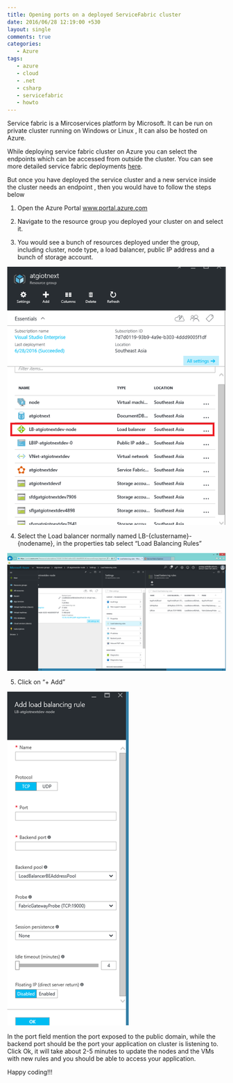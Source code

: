```yaml
---
title: Opening ports on a deployed ServiceFabric cluster
date: 2016/06/28 12:19:00 +530
layout: single
comments: true
categories: 
   - Azure
tags:
   - azure
   - cloud
   - .net
   - csharp
   - servicefabric
   - howto
---
```


Service fabric is a Mircoservices platform by Microsoft. It can be run on private cluster running on Windows or Linux , It can also be hosted on Azure.

While deploying service fabric cluster on Azure you can select the endpoints which can be accessed from outside the cluster. You can see more detailed service fabric deployments [here](https://azure.microsoft.com/en-in/documentation/articles/service-fabric-cluster-creation-via-portal/).

But once you have deployed the service cluster and a new service inside the cluster needs an endpoint , then you would have to follow the steps below

1. Open the Azure Portal www.portal.azure.com

2. Navigate to the resource group you deployed your cluster on and select it.

3. You would see a bunch of resources deployed under the group, including cluster, node type, a load balancer, public IP address and a bunch of storage account.

![resource group list](/assets/images/sfstep3.png)

4. Select the Load balancer normally named LB-{clustername}-{nodename}, in the properties tab select “Load Balancing Rules”

![load balancer](/assets/images/sfstep4.png)

5. Click on “+ Add”

![load balancing rule](/assets/images/sfstep5.png)

In the port field mention the port exposed to the public domain, while the backend port should be the port your application on cluster is listening to. Click Ok, it will take about 2-5 minutes to update the nodes and the VMs with new rules and you should be able to access your application.

Happy coding!!!
